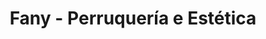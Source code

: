---
title: "Fany - Perruquería e Estética"
url: /carral/fany-perruqueria-e-estetica/
shop: peluquería
---